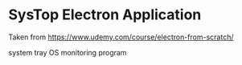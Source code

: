 # SysTop Electron Application

Taken from https://www.udemy.com/course/electron-from-scratch/

system tray OS monitoring program
